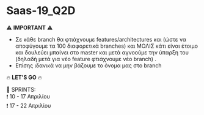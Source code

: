# Saas-19_Q2D

⚠️ **IMPORTANT** ⚠️
* Σε κάθε branch θα φτιάχνουμε features/architectures και (ώστε να αποφύγουμε τα 100 διαφορετικά branches) και ΜΟΛΙΣ κάτι είναι έτοιμο και δουλεύει μπαίνει στο master και μετά αγνοούμε την ύπαρξη του (δηλαδή μετά για νέο feature φτιάχνουμε νέο branch) .
* Επίσης ιδανικά να μην βάζουμε το όνομα μας στο branch


🔥 **LET'S GO** 🔥

🔴 SPRINTS:\
❗ 10 - 17 Απριλίου\
❗ 17 - 22 Απριλίου

